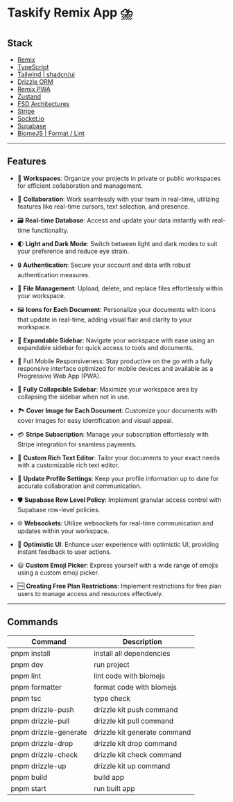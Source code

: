 # Taskify Remix App ⛈️

## Stack
- [Remix](https://remix.run/)
- [TypeScript](https://www.typescriptlang.org/)
- [Tailwind | shadcn/ui](https://ui.shadcn.com/)
- [Drizzle ORM](https://orm.drizzle.team/)
- [Remix PWA](https://remix-pwa.run/)
- [Zustand](https://docs.pmnd.rs/zustand/getting-started/introduction)
- [FSD Architectures](https://feature-sliced.design/docs/get-started/overview)
- [Stripe](https://stripe.com/)
- [Socket.io](https://socket.io/)
- [Supabase](https://supabase.com/)
- [BiomeJS | Format / Lint](https://biomejs.dev/)

---
## Features 

- 🏢 **Workspaces**: Organize your projects in private or public workspaces for efficient collaboration and management.

- 👥 **Collaboration**: Work seamlessly with your team in real-time, utilizing features like real-time cursors, text selection, and presence.

- 🗃️ **Real-time Database**: Access and update your data instantly with real-time functionality.

- 🌓 **Light and Dark Mode**: Switch between light and dark modes to suit your preference and reduce eye strain.

- 🔒 **Authentication**: Secure your account and data with robust authentication measures.

- 📁 **File Management**: Upload, delete, and replace files effortlessly within your workspace.

- 🖼️ **Icons for Each Document**: Personalize your documents with icons that update in real-time, adding visual flair and clarity to your workspace.

- 📜 **Expandable Sidebar**: Navigate your workspace with ease using an expandable sidebar for quick access to tools and documents.

- 📱 Full Mobile Responsiveness: Stay productive on the go with a fully responsive interface optimized for mobile devices and available as a Progressive Web App (PWA).

- 📂 **Fully Collapsible Sidebar**: Maximize your workspace area by collapsing the sidebar when not in use.

- 🏞️ **Cover Image for Each Document**: Customize your documents with cover images for easy identification and visual appeal.

- 💳 **Stripe Subscription**: Manage your subscription effortlessly with Stripe integration for seamless payments.

- 🎨 **Custom Rich Text Editor**: Tailor your documents to your exact needs with a customizable rich text editor.

- 🔄 **Update Profile Settings**: Keep your profile information up to date for accurate collaboration and communication.

- 🛡️ **Supabase Row Level Policy**: Implement granular access control with Supabase row-level policies.

- 🌐 **Websockets**: Utilize websockets for real-time communication and updates within your workspace.

- 🌟 **Optimistic UI**: Enhance user experience with optimistic UI, providing instant feedback to user actions.

- 😃 **Custom Emoji Picker**: Express yourself with a wide range of emojis using a custom emoji picker.

- 🆓 **Creating Free Plan Restrictions**: Implement restrictions for free plan users to manage access and resources effectively.


---

## Commands 

| Command               | Description              |
|-----------------------|--------------------------|
| pnpm install          | install all dependencies |
| pnpm dev              | run project              |
| pnpm lint             | lint code with biomejs   |
| pnpm formatter        | format code with biomejs |
| pnpm tsc              | type check               |
| pnpm drizzle-push     | drizzle kit push command |
| pnpm drizzle-pull     | drizzle kit pull command |
| pnpm drizzle-generate | drizzle kit generate command    |
| pnpm drizzle-drop     | drizzle kit drop command    |
| pnpm drizzle-check    | drizzle kit check command   |
| pnpm drizzle-up       | drizzle kit up command   |
| pnpm build            | build app                |
| pnpm start            | run built app            |
